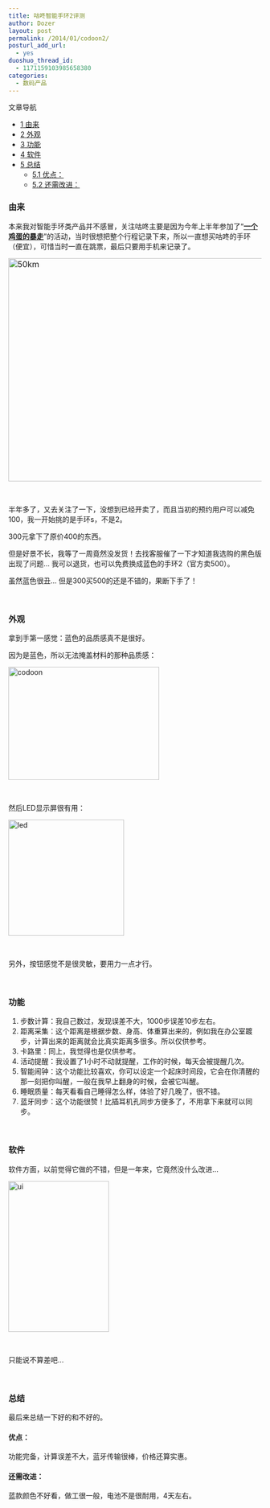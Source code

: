 ```yaml
---
title: 咕咚智能手环2评测
author: Dozer
layout: post
permalink: /2014/01/codoon2/
posturl_add_url:
  - yes
duoshuo_thread_id:
  - 1171159103985658380
categories:
  - 数码产品
---
```

<div id="toc_container" class="no_bullets">
  <p class="toc_title">
    文章导航
  </p>
  
  <ul class="toc_list">
    <li>
      <a href="#i"><span class="toc_number toc_depth_1">1</span> 由来</a>
    </li>
    <li>
      <a href="#i-2"><span class="toc_number toc_depth_1">2</span> 外观</a>
    </li>
    <li>
      <a href="#i-3"><span class="toc_number toc_depth_1">3</span> 功能</a>
    </li>
    <li>
      <a href="#i-4"><span class="toc_number toc_depth_1">4</span> 软件</a>
    </li>
    <li>
      <a href="#i-5"><span class="toc_number toc_depth_1">5</span> 总结</a><ul>
        <li>
          <a href="#i-6"><span class="toc_number toc_depth_2">5.1</span> 优点：</a>
        </li>
        <li>
          <a href="#i-7"><span class="toc_number toc_depth_2">5.2</span> 还需改进：</a>
        </li>
      </ul>
    </li>
  </ul>
</div>

### <span id="i">由来</span>

本来我对智能手环类产品并不感冒，关注咕咚主要是因为今年上半年参加了“<a href="http://baozou.lianquan.org.cn/" target="_blank"><strong>一个鸡蛋的暴走</strong></a>”的活动，当时很想把整个行程记录下来，所以一直想买咕咚的手环（便宜），可惜当时一直在跳票，最后只要用手机来记录了。

<!--more-->

<a style="font-size: 1.17em;" href="http://www.dozer.cc/wp-content/uploads/2014/01/50km.png"><img alt="50km" src="http://www.dozer.cc/wp-content/uploads/2014/01/50km.png" width="648" height="444" /></a>

&nbsp;

半年多了，又去关注了一下，没想到已经开卖了，而且当初的预约用户可以减免100，我一开始挑的是手环s，不是2。

300元拿下了原价400的东西。

但是好景不长，我等了一周竟然没发货！去找客服催了一下才知道我选购的黑色版出现了问题… 我可以退货，也可以免费换成蓝色的手环2（官方卖500）。

虽然蓝色很丑… 但是300买500的还是不错的，果断下手了！

&nbsp;

### <span id="i-2">外观</span>

拿到手第一感觉：蓝色的品质感真不是很好。

因为是蓝色，所以无法掩盖材料的那种品质感：

[<img class="alignnone size-medium wp-image-1435" alt="codoon" src="http://www.dozer.cc/wp-content/uploads/2014/01/codoon-300x225.png" width="300" height="225" />][1]

&nbsp;

然后LED显示屏很有用：

[<img class="alignnone size-full wp-image-1442" alt="led" src="http://www.dozer.cc/wp-content/uploads/2014/01/led.png" width="230" height="231" />][2]

&nbsp;

另外，按钮感觉不是很灵敏，要用力一点才行。

&nbsp;

### <span id="i-3">功能</span>

1.  步数计算：我自己数过，发现误差不大，1000步误差10步左右。
2.  距离采集：这个距离是根据步数、身高、体重算出来的，例如我在办公室踱步，计算出来的距离就会比真实距离多很多。所以仅供参考。
3.  卡路里：同上，我觉得也是仅供参考。
4.  活动提醒：我设置了1小时不动就提醒，工作的时候，每天会被提醒几次。
5.  智能闹钟：这个功能比较喜欢，你可以设定一个起床时间段，它会在你清醒的那一刻把你叫醒，一般在我早上翻身的时候，会被它叫醒。
6.  睡眠质量：每天看看自己睡得怎么样，体验了好几晚了，很不错。
7.  蓝牙同步：这个功能很赞！比插耳机孔同步方便多了，不用拿下来就可以同步。

&nbsp;

### <span id="i-4">软件</span>

软件方面，以前觉得它做的不错，但是一年来，它竟然没什么改进…

[<img class="alignnone size-medium wp-image-1437" alt="ui" src="http://www.dozer.cc/wp-content/uploads/2014/01/ui-200x300.png" width="200" height="300" />][3]

&nbsp;

只能说不算差吧…

&nbsp;

### <span id="i-5">总结</span>

最后来总结一下好的和不好的。

#### <span id="i-6">优点：</span>

功能完备，计算误差不大，蓝牙传输很棒，价格还算实惠。

#### <span id="i-7">还需改进：</span>

蓝款颜色不好看，做工很一般，电池不是很耐用，4天左右。

 [1]: http://www.dozer.cc/wp-content/uploads/2014/01/codoon.png
 [2]: http://www.dozer.cc/wp-content/uploads/2014/01/led.png
 [3]: http://www.dozer.cc/wp-content/uploads/2014/01/ui.png